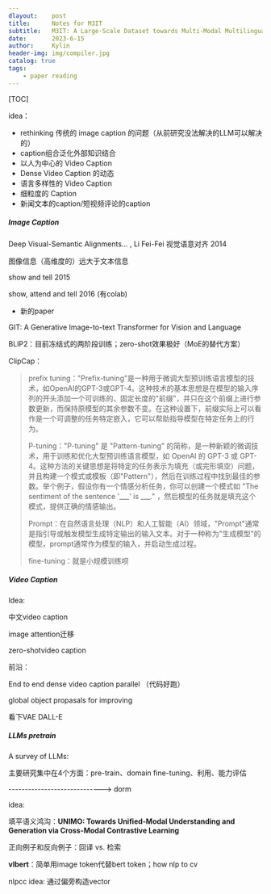 ```yaml
---
dlayout:    post
title:      Notes for M3IT
subtitle:   M3IT: A Large-Scale Dataset towards Multi-Modal Multilingual Instruction Tuning
date:       2023-6-15
author:     Kylin
header-img: img/compiler.jpg
catalog: true
tags:
    - paper reading
---
```




[TOC]



idea：

- rethinking 传统的 image caption 的问题（从前研究没法解决的LLM可以解决的）
- caption组合泛化外部知识结合
- 以人为中心的 Video Caption
- Dense Video Caption 的动态
- 语言多样性的 Video Caption
- 细粒度的 Caption
- 新闻文本的caption/短视频评论的caption



##### Image Caption

Deep Visual-Semantic Alignments... , Li Fei-Fei 视觉语意对齐 2014

图像信息（高维度的）远大于文本信息

show and tell 2015

show, attend and tell 2016 (有colab)

- 新的paper

GIT: A Generative Image-to-text Transformer for Vision and Language

BLIP2：目前冻结式的两阶段训练；zero-shot效果极好（MoE的替代方案）

ClipCap：

> prefix tuning："Prefix-tuning"是一种用于微调大型预训练语言模型的技术，如OpenAI的GPT-3或GPT-4。这种技术的基本思想是在模型的输入序列的开头添加一个可训练的、固定长度的"前缀"，并只在这个前缀上进行参数更新，而保持原模型的其余参数不变。在这种设置下，前缀实际上可以看作是一个可调整的任务特定嵌入，它可以帮助指导模型在特定任务上的行为。
>
> P-tuning："P-tuning" 是 "Pattern-tuning" 的简称，是一种新颖的微调技术，用于训练和优化大型预训练语言模型，如 OpenAI 的 GPT-3 或 GPT-4。这种方法的关键思想是将特定的任务表示为填充（或完形填空）问题，并且构建一个模式或模板（即"Pattern"），然后在训练过程中找到最佳的参数。举个例子，假设你有一个情感分析任务，你可以创建一个模式如 "The sentiment of the sentence '___' is ___." ，然后模型的任务就是填充这个模式，提供正确的情感输出。
>
> Prompt：在自然语言处理（NLP）和人工智能（AI）领域，"Prompt"通常是指引导或触发模型生成特定输出的输入文本。对于一种称为"生成模型"的模型，prompt通常作为模型的输入，并启动生成过程。
>
> fine-tuning：就是小规模训练呗



##### Video Caption

Idea:

中文video caption

image attention迁移

zero-shotvideo caption

前沿：

End to end dense video caption parallel （代码好跑）

global object propasals for improving 

看下VAE DALL-E



##### LLMs pretrain

A survey of LLMs:

主要研究集中在4个方面：pre-train、domain fine-tuning、利用、能力评估







-----------------------------> dorm

idea: 



填平语义鸿沟：**UNIMO: Towards Unified-Modal Understanding and Generation via Cross-Modal Contrastive Learning**

正向例子和反向例子：回译 vs. 检索

**vlbert**：简单用image token代替bert token；how nlp to cv

nlpcc idea: 通过偏旁构造vector













